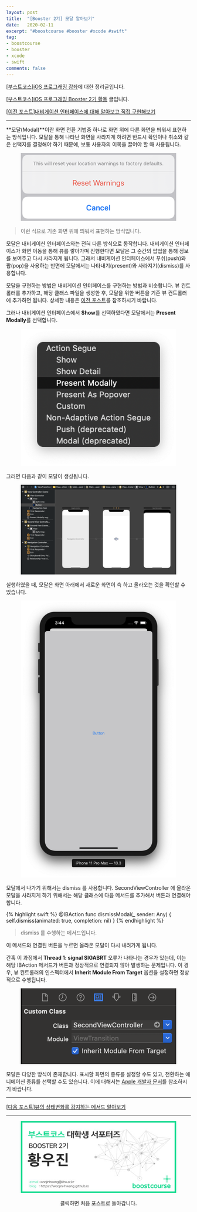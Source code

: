 ```yaml
---
layout: post
title:  "[Booster 2기] 모달 알아보기"
date:   2020-02-11
excerpt: "#boostcourse #booster #xcode #swift"
tag:
- boostcourse
- booster
- xcode
- swift
comments: false
---
```


[[부스트코스]iOS 프로그래밍 강좌](https://www.edwith.org/boostcourse-ios/)에 대한 정리글입니다.

[[부스트코스]iOS 프로그래밍 Booster 2기 활동](https://woojin-hwang.github.io/boostcourse-ios/) 글입니다.

[[이전 포스트]내비게이션 인터페이스에 대해 알아보고 직접 구현해보기](https://woojin-hwang.github.io/navigation-interface/)

---

**모달(Modal)**이란 화면 전환 기법중 하나로 화면 위에 다른 화면을 띄워서 표현하는 방식입니다. 모달을 통해 나타난 화면을 사라지게 하려면 반드시 확인이나 취소와 같은 선택지를 결정해야 하기 때문에, 보통 사용자의 이목을 끌어야 할 때 사용됩니다.

<figure>
  <a href="https://raw.githubusercontent.com/woojin-hwang/woojin-hwang.github.io/master/_posts/img/modal/reset.png"><img src="https://raw.githubusercontent.com/woojin-hwang/woojin-hwang.github.io/master/_posts/img/modal/reset.png"></a>
</figure>

> 이런 식으로 기존 화면 위에 띄워서 표현하는 방식입니다.

모달은 내비게이션 인터페이스와는 전혀 다른 방식으로 동작합니다. 내비게이션 인터페이스가 화면 이동을 통해 뷰를 쌓아가며 진행한다면 모달은 그 순간의 팝업을 통해 정보를 보여주고 다시 사라지게 됩니다. 그래서 내비게이션 인터페이스에서 푸쉬(push)와 팝(pop)을 사용하는 반면에 모달에서는 나타내기(present)와 사라지기(dismiss)를 사용합니다.

모달을 구현하는 방법은 내비게이션 인터페이스를 구현하는 방법과 비슷합니다. 뷰 컨트롤러를 추가하고, 해당 클래스 파일을 생성한 후, 모달을 위한 버튼을 기존 뷰 컨트롤러에 추가하면 됩니다. 상세한 내용은 [이전 포스트](https://woojin-hwang.github.io/navigation-interface/)를 참조하시기 바랍니다.

그러나 내비게이션 인터페이스에서 **Show**를 선택하였다면 모달에서는 **Present Modally**를 선택합니다.

<figure>
  <a href="https://raw.githubusercontent.com/woojin-hwang/woojin-hwang.github.io/master/_posts/img/modal/present.png"><img src="https://raw.githubusercontent.com/woojin-hwang/woojin-hwang.github.io/master/_posts/img/modal/present.png"></a>
</figure>

그러면 다음과 같이 모달이 생성됩니다.

<figure>
  <a href="https://raw.githubusercontent.com/woojin-hwang/woojin-hwang.github.io/master/_posts/img/modal/present2.png"><img src="https://raw.githubusercontent.com/woojin-hwang/woojin-hwang.github.io/master/_posts/img/modal/present2.png"></a>
</figure>

실행하였을 때, 모달은 화면 아래에서 새로운 화면이 슥 하고 올라오는 것을 확인할 수 있습니다.

<figure>
  <a href="https://raw.githubusercontent.com/woojin-hwang/woojin-hwang.github.io/master/_posts/img/modal/present3.png"><img src="https://raw.githubusercontent.com/woojin-hwang/woojin-hwang.github.io/master/_posts/img/modal/present3.png"></a>
</figure>

모달에서 나가기 위해서는 dismiss 를 사용합니다. SecondViewController 에 올라온 모달을 사라지게 하기 위해서는 해당 클래스에 다음 메서드를 추가해서 버튼과 연결해야 합니다.

{% highlight swift %}
@IBAction func dismissModal(_ sender: Any) {
    self.dismiss(animated: true, completion: nil)
}
{% endhighlight %}

> dismiss 를 수행하는 메서드입니다.

이 메서드와 연결된 버튼을 누르면 올라온 모달이 다시 내려가게 됩니다.

간혹 이 과정에서 **Thread 1: signal SIGABRT** 오류가 나타나는 경우가 있는데, 이는 해당 IBAction 메서드가 버튼과 정상적으로 연결되지 않아 발생하는 문제입니다. 이 경우, 뷰 컨트롤러의 인스펙터에서 **Inherit Module From Target** 옵션을 설정하면 정상적으로 수행됩니다.

<figure>
  <a href="https://raw.githubusercontent.com/woojin-hwang/woojin-hwang.github.io/master/_posts/img/modal/inherit.png"><img src="https://raw.githubusercontent.com/woojin-hwang/woojin-hwang.github.io/master/_posts/img/modal/inherit.png"></a>
</figure>

모달은 다양한 방식이 존재합니다. 표시할 화면의 종류를 설정할 수도 있고, 전환하는 애니메이션 종류를 선택할 수도 있습니다. 이에 대해서는 [Apple 개발자 문서](https://developer.apple.com/library/archive/featuredarticles/ViewControllerPGforiPhoneOS/PresentingaViewController.html)를 참조하시기 바랍니다.

---

[[다음 포스트]뷰의 상태변화를 감지하는 메서드 알아보기](https://woojin-hwang.github.io/view-behavior/)

---

<figure>
  <a href="https://woojin-hwang.github.io/boostcourse-ios/"><img src="https://raw.githubusercontent.com/woojin-hwang/woojin-hwang.github.io/master/_posts/img/boostcourse/tag.jpg"></a>
</figure>
<center>클릭하면 처음 포스트로 돌아갑니다.</center>